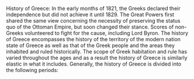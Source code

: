 History of Greece: In the early months of 1821, the Greeks declared their independence but did not achieve it until 1829. The Great Powers first shared the same view concerning the necessity of preserving the status quo of the Ottoman Empire, but soon changed their stance. Scores of non-Greeks volunteered to fight for the cause, including Lord Byron. The history of Greece encompasses the history of the territory of the modern nation state of Greece as well as that of the Greek people and the areas they inhabited and ruled historically. The scope of Greek habitation and rule has varied throughout the ages and as a result the history of Greece is similarly elastic in what it includes. Generally, the history of Greece is divided into the following periods:
